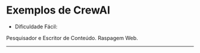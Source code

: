 ﻿# Exemplos de CrewAI 

- Dificuldade Fácil:

Pesquisador e Escritor de Conteúdo.
Raspagem Web.

---
